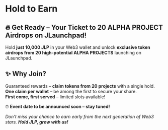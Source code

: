 # Hold to Earn

## 🔥 **Get Ready – Your Ticket to 20 ALPHA PROJECT Airdrops on JLaunchpad!**

Hold **just 10,000 JLP** in your Web3 wallet and unlock **exclusive token airdrops from 20 high-potential ALPHA PROJECTS** launching on JLaunchpad.

## ✨ **Why Join?**

&#x20;Guaranteed rewards – **claim tokens from 20 projects** with a single hold.\
&#x20;**One claim per wallet** – be among the first to secure your share.\
&#x20;**First come, first served** – limited slots available!

⏰ **Event date to be announced soon – stay tuned!**

_Don’t miss your chance to earn early from the next generation of Web3 stars. **Hold JLP, grow with us!**_
